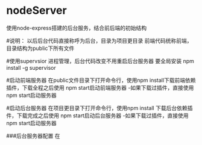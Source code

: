 # nodeServer
使用node-express搭建的后台服务，结合前后端的初始结构

#说明：
以后后台代码直接称呼为后台，目录为项目更目录
前端代码统称前端，目录结构为public下所有文件


#使用supervsior 进程管理，后台代码改变不用重启后台服务器
要全局安装
npm install -g supervisor

#启动前端服务器
在public文件目录下打开命令行，使用npm install下载前端依赖插件，下载全程之后使用 npm start启动前端服务器
-如果下载过插件，直接使用npm start启动服务器

#启动后台服务器
在项目更目录下打开命令行，使用npm install 下载后台依赖插件，下载完成之后使用 npm start启动后台服务器
-如果下载过插件，直接使用npm start启动服务器

###后台服务器配置
在




